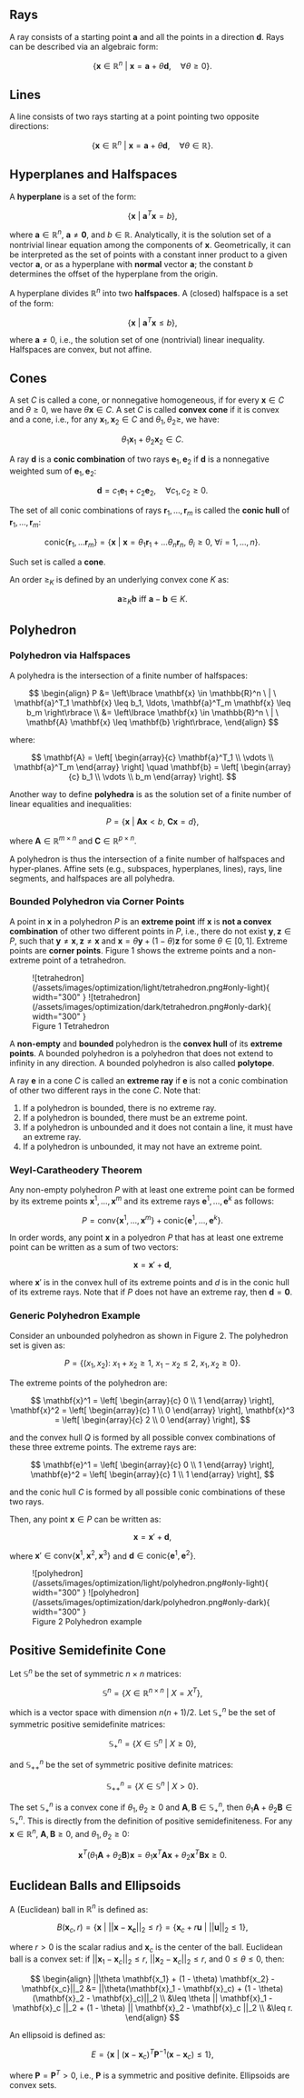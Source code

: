 ## Rays

A ray consists of a starting point $\mathbf{a}$ and all the points in a direction $\mathbf{d}$. Rays can be described via an algebraic form:

$$
\left\lbrace \mathbf{x} \in \mathbb{R}^n \ | \ \mathbf{x} = \mathbf{a} + \theta \mathbf{d}, \quad \forall \theta \geq 0 \right\rbrace.
$$

## Lines

A line consists of two rays starting at a point pointing two opposite directions:

$$
\left\lbrace \mathbf{x} \in \mathbb{R}^n \ | \ \mathbf{x} = \mathbf{a} + \theta \mathbf{d}, \quad \forall \theta \in \mathbb{R} \right\rbrace.
$$

## Hyperplanes and Halfspaces

A **hyperplane** is a set of the form:

$$
\left\lbrace \mathbf{x} \ | \ \mathbf{a}^T \mathbf{x} = b \right\rbrace,
$$

where $\mathbf{a} \in \mathbb{R}^n$, $\mathbf{a} \neq \mathbf{0}$, and $b \in \mathbb{R}$. Analytically, it is the solution set of a nontrivial linear equation among the components of 
$\mathbf{x}$. Geometrically, it can be interpreted as the set of points with a constant inner product to a given vector $\mathbf{a}$, or as a hyperplane with **normal** vector 
$\mathbf{a}$; the constant $b$ determines the offset of the hyperplane from the origin.

A hyperplane divides $\mathbb{R}^n$ into two **halfspaces**. A (closed) halfspace is a set of the form:

$$
\left\lbrace \mathbf{x} \ | \ \mathbf{a}^T \mathbf{x} \leq b \right\rbrace,
$$

where $\mathbf{a} \neq 0$, i.e., the solution set of one (nontrivial) linear inequality. Halfspaces are convex, but not affine.

## Cones

A set $C$ is called a cone, or nonnegative homogeneous, if for every $\mathbf{x} \in C$ and $\theta \geq 0$, we have $\theta \mathbf{x} \in C$. A set $C$ is called **convex cone**
if it is convex and a cone, i.e., for any $\mathbf{x}_1, \mathbf{x}_2 \in C$ and $\theta_1, \theta_2 \geq$, we have:

$$
\theta_1 \mathbf{x}_1 + \theta_2 \mathbf{x}_2 \in C.
$$

A ray $\mathbf{d}$ is a **conic combination** of two rays $\mathbf{e}_1, \mathbf{e}_2$ if $\mathbf{d}$ is a nonnegative weighted sum of $\mathbf{e}_1, \mathbf{e}_2$:

$$
\mathbf{d} = c_1 \mathbf{e}_1 + c_2 \mathbf{e}_2, \quad \forall c_1, c_2 \geq 0.
$$

The set of all conic combinations of rays $\mathbf{r}_1, \ldots, \mathbf{r}_m$ is called the **conic hull** of $\mathbf{r}_1, \ldots, \mathbf{r}_m$:

$$
\text{conic} \left\lbrace \mathbf{r}_1, \ldots \mathbf{r}_m \right\rbrace = \left\lbrace \mathbf{x} \ | \ \mathbf{x} = \theta_1 \mathbf{r}_1 + \ldots \theta_n \mathbf{r}_n, \ \theta_i \geq 0, \ \forall i = 1, \ldots, n \right\rbrace.
$$

Such set is called a **cone**.

An order $\geq_{K}$ is defined by an underlying convex cone $K$ as:

$$
\mathbf{a} \geq_{K} \mathbf{b} \ \text{iff} \ \mathbf{a} - \mathbf{b} \in K.
$$

## Polyhedron

### Polyhedron via Halfspaces

A polyhedra is the intersection of a finite number of halfspaces:

$$
\begin{align}
P &= \left\lbrace \mathbf{x} \in \mathbb{R}^n \ | \ \mathbf{a}^T_1 \mathbf{x} \leq b_1, \ldots, \mathbf{a}^T_m \mathbf{x} \leq b_m \right\rbrace \\
&= \left\lbrace \mathbf{x} \in \mathbb{R}^n \ | \ \mathbf{A} \mathbf{x} \leq \mathbf{b} \right\rbrace,
\end{align}
$$

where:

$$
\mathbf{A} = 
\left[
\begin{array}{c}
\mathbf{a}^T_1 \\
\vdots \\
\mathbf{a}^T_m
\end{array}
\right] \quad
\mathbf{b} = 
\left[
\begin{array}{c}
b_1 \\
\vdots \\
b_m
\end{array}
\right].
$$

Another way to define **polyhedra** is as the solution set of a finite number of linear equalities and inequalities:

$$
P = \left\lbrace \mathbf{x} \ | \ \mathbf{A} \mathbf{x} < b, \ \mathbf{C} \mathbf{x} = d \right\rbrace,
$$

where $\mathbf{A} \in \mathbb{R}^{m \times n}$ and $\mathbf{C} \in \mathbb{R}^{p \times n}$.

A polyhedron is thus the intersection of a finite number of halfspaces and hyper-planes. Affine sets (e.g., subspaces, hyperplanes, lines), rays, line segments, and 
halfspaces are all polyhedra.


### Bounded Polyhedron via Corner Points

A point in $\mathbf{x}$ in a polyhedron $P$ is an **extreme point** iff $\mathbf{x}$ is **not a convex combination** of other two different points in $P$, i.e., 
there do not exist $\mathbf{y}, \mathbf{z} \in P$, such that $\mathbf{y} \neq \mathbf{x}, \mathbf{z} \neq \mathbf{x}$ and $\mathbf{x} = \theta \mathbf{y} + (1 - \theta) \mathbf{z}$ for some $\theta \in \left[0, 1 \right]$. 
Extreme points are **corner points**. Figure 1 shows the extreme points and a non-extreme point of a tetrahedron.

<figure markdown>
  ![tetrahedron](/assets/images/optimization/light/tetrahedron.png#only-light){ width="300" }
  ![tetrahedron](/assets/images/optimization/dark/tetrahedron.png#only-dark){ width="300" }
  <figcaption>Figure 1 Tetrahedron</figcaption>
</figure>

A **non-empty** and **bounded** polyhedron is the **convex hull** of its **extreme points**. A bounded polyhedron is a polyhedron that does not extend to infinity in any direction. A bounded polyhedron is also called **polytope**.


A ray $\mathbf{e}$ in a cone $C$ is called an **extreme ray** if $\mathbf{e}$ is not a conic combination of other two different rays in the cone $C$. Note that:

1. If a polyhedron is bounded, there is no extreme ray.
2. If a polyhedron is bounded, there must be an extreme point.
3. If a polyhedron is unbounded and it does not contain a line, it must have an extreme ray.
4. If a polyhedron is unbounded, it may not have an extreme point.


### Weyl-Caratheodery Theorem

Any non-empty polyhedron $P$ with at least one extreme point can be formed by its extreme points $\mathbf{x}^1, \ldots, \mathbf{x}^m$ and its extreme rays $\mathbf{e}^1, \ldots, \mathbf{e}^k$ as follows:

$$
P = \text{conv}\left\lbrace \mathbf{x}^1, \ldots, \mathbf{x}^m \right\rbrace + \text{conic}\left\lbrace \mathbf{e}^1, \ldots, \mathbf{e}^k \right\rbrace.
$$

In order words, any point $\mathbf{x}$ in a polyedron $P$ that has at least one extreme point can be written as a sum of two vectors:

$$
\mathbf{x} = \mathbf{x}' + \mathbf{d},
$$

where $\mathbf{x}'$ is in the convex hull of its extreme points and $d$ is in the conic hull of its extreme rays. Note that if $P$ does not have an extreme ray, then $\mathbf{d} = \mathbf{0}$.


### Generic Polyhedron Example

Consider an unbounded polyhedron as shown in Figure 2. The polyhedron set is given as:

$$
P = \left\lbrace (x_1, x_2): \ x_1 + x_2 \geq 1, \ x_1 - x_2 \leq 2, \ x_1, x_2 \geq 0 \right\rbrace.
$$

The extreme points of the polyhedron are:

$$
\mathbf{x}^1 = 
\left[
\begin{array}{c}
0 \\ 
1
\end{array}
\right],
\mathbf{x}^2 = 
\left[
\begin{array}{c}
1 \\
0
\end{array}
\right],
\mathbf{x}^3 = 
\left[
\begin{array}{c}
2 \\ 
0
\end{array}
\right],
$$

and the convex hull $Q$ is formed by all possible convex combinations of these three extreme points. The extreme rays are:

$$
\mathbf{e}^1 = 
\left[
\begin{array}{c}
0 \\ 
1
\end{array}
\right],
\mathbf{e}^2 = 
\left[
\begin{array}{c}
1 \\ 
1
\end{array}
\right],
$$

and the conic hull $C$ is formed by all possible conic combinations of these two rays.

Then, any point $\mathbf{x} \in P$ can be written as:

$$
\mathbf{x} = \mathbf{x}' + \mathbf{d},
$$

where $\mathbf{x}' \in \text{conv}\left\lbrace \mathbf{x}^1, \mathbf{x}^2, \mathbf{x}^3 \right\rbrace$ and $\mathbf{d} \in \text{conic} \left\lbrace \mathbf{e}^1, \mathbf{e}^2 \right\rbrace$.


<figure markdown>
  ![polyhedron](/assets/images/optimization/light/polyhedron.png#only-light){ width="300" }
  ![polyhedron](/assets/images/optimization/dark/polyhedron.png#only-dark){ width="300" }
  <figcaption>Figure 2 Polyhedron example</figcaption>
</figure>


## Positive Semidefinite Cone

Let $\mathbb{S}^n$ be the set of symmetric $n \times n$ matrices:

$$
\mathbb{S}^n = \left\lbrace X \in \mathbb{R}^{n \times n} \ | \ X = X^T \right\rbrace,
$$

which is a vector space with dimension $n(n + 1)/2$. Let $\mathbb{S}^n_+$ be the set of symmetric positive semidefinite matrices:

$$
\mathbb{S}^n_+ = \left\lbrace X \in \mathbb{S}^n \ | \ X \geq 0 \right\rbrace,
$$

and $\mathbb{S}^n_{++}$ be the set of symmetric positive definite matrices:

$$
\mathbb{S}^n_{++} = \left\lbrace X \in \mathbb{S}^n \ | \ X > 0 \right\rbrace.
$$

The set $\mathbb{S}^n_+$ is a convex cone if $\theta_1, \theta_2 \geq 0$ and $\mathbf{A}, \mathbf{B} \in \mathbb{S}^n_+$, then $\theta_1 \mathbf{A} + \theta_2 \mathbf{B} \in \mathbb{S}^n_+$. This is directly from the definition of positive semidefiniteness. For any $\mathbf{x} \in \mathbb{R}^n$, $\mathbf{A}, \mathbf{B} \geq 0$, and $\theta_1, \theta_2 \geq 0$:

$$
\mathbf{x}^T \left( \theta_1 \mathbf{A} + \theta_2 \mathbf{B} \right) \mathbf{x} = \theta_1 \mathbf{x}^T \mathbf{A} \mathbf{x} + \theta_2 \mathbf{x}^T \mathbf{B} \mathbf{x} \geq 0.
$$

## Euclidean Balls and Ellipsoids

A (Euclidean) ball in $\mathbb{R}^n$ is defined as:

$$
B(\mathbf{x}_c, r) = \left\lbrace \mathbf{x} \ | \ ||\mathbf{x} - \mathbf{x_c}||_2 \leq r  \right\rbrace = \left\lbrace \mathbf{x}_c + r \mathbf{u} \ | \ ||\mathbf{u}||_2 \leq 1 \right\rbrace,
$$

where $r > 0$ is the scalar radius and $\mathbf{x}_c$ is the center of the ball. Euclidean ball is a convex set: if $||\mathbf{x}_1 - \mathbf{x}_c||_2 \leq r$, $||\mathbf{x}_2 - \mathbf{x}_c||_2 \leq r$, and $0 \leq \theta \leq 0$, then:

$$
\begin{align}
||\theta \mathbf{x_1} + (1 - \theta) \mathbf{x_2} - \mathbf{x_c}||_2 
&= ||\theta(\mathbf{x}_1 - \mathbf{x}_c) + (1 - \theta)(\mathbf{x}_2 -
\mathbf{x}_c)||_2 \\
&\leq \theta || \mathbf{x}_1 - \mathbf{x}_c ||_2 + (1 - \theta)
|| \mathbf{x}_2 - \mathbf{x}_c ||_2 \\
&\leq r.
\end{align}
$$

An ellipsoid is defined as:

$$
E = \left\lbrace \mathbf{x} \ | \ (\mathbf{x} - \mathbf{x}_c)^T \mathbf{P}^{-1} (\mathbf{x} - \mathbf{x}_c) \leq 1 \right\rbrace,
$$

where $\mathbf{P} = \mathbf{P}^T > 0$, i.e., $\mathbf{P}$ is a symmetric and positive definite. Ellipsoids are convex sets.